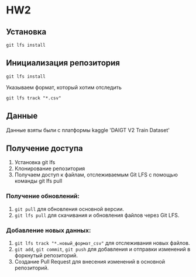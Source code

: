# HW2

## Установка

```
git lfs install

```

## Инициализация репозитория

```
git lfs install

```

Указываем формат, который хотим отследить

```
git lfs track "*.csv"

```


## Данные

Данные взяты были с платформы kaggle 'DAIGT V2 Train Dataset'



## Получение доступа

1. Установка git lfs
2. Клонирование репозитория
3. Получаем доступ к файлам, отслеживаемым Git LFS с помощью команды git lfs pull

### Получение обновлений:

1. `git pull` для обновления основной версии.
2. `git lfs pull` для скачивания и обновления файлов через Git LFS.

### Добавление новых данных:

1. `git lfs track "*.новый_формат_csv"` для отслеживания новых файлов.
2. `git add`, `git commit`, `git push` для добавления и отправки изменений в форкнутый репозиторий.
3. Создание Pull Request для внесения изменений в основной репозиторий.
